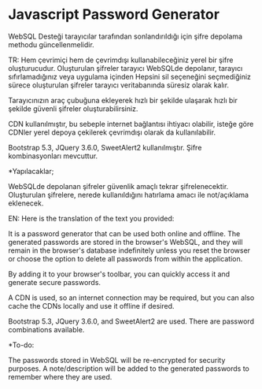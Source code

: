 # Javascript Password Generator

WebSQL Desteği tarayıcılar tarafından sonlandırıldığı için şifre depolama methodu güncellenmelidir.

TR:
Hem çevrimiçi hem de çevrimdışı kullanabileceğiniz yerel bir şifre oluşturucudur. Oluşturulan şifreler tarayıcı WebSQLde depolanır, tarayıcı sıfırlamadığınız veya uygulama içinden Hepsini sil seçeneğini seçmediğiniz sürece oluşturulan şifreler tarayıcı veritabanında süresiz olarak kalır.

Tarayıcınızın araç çubuğuna ekleyerek hızlı bir şekilde ulaşarak hızlı bir şekilde güvenli şifreler oluşturabilirsiniz.

CDN kullanılmıştır, bu sebeple internet bağlantısı ihtiyacı olabilir, isteğe göre CDNler yerel depoya çekilerek çevrimdışı olarak da kullanılabilir.

Bootstrap 5.3, JQuery 3.6.0, SweetAlert2 kullanılmıştır.
Şifre kombinasyonları mevcuttur.


*Yapılacaklar;

WebSQLde depolanan şifreler güvenlik amaçlı tekrar şifrelenecektir.
Oluşturulan şifrelere, nerede kullanıldığını hatırlama amacı ile not/açıklama eklenecek.


EN:
Here is the translation of the text you provided:

It is a password generator that can be used both online and offline. The generated passwords are stored in the browser's WebSQL, and they will remain in the browser's database indefinitely unless you reset the browser or choose the option to delete all passwords from within the application.

By adding it to your browser's toolbar, you can quickly access it and generate secure passwords.

A CDN is used, so an internet connection may be required, but you can also cache the CDNs locally and use it offline if desired.

Bootstrap 5.3, JQuery 3.6.0, and SweetAlert2 are used.
There are password combinations available.

*To-do:

The passwords stored in WebSQL will be re-encrypted for security purposes.
A note/description will be added to the generated passwords to remember where they are used.
